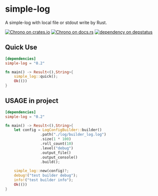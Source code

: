 # simple-log
A simple-log with local file or stdout write by Rust.


[![Chrono on crates.io][cratesio-image]][cratesio]
[![Chrono on docs.rs][docsrs-image]][docsrs]
[![dependency on depstatus][depstatus-image]][depstatus]

[cratesio-image]: https://img.shields.io/crates/v/simple-log.svg
[cratesio]: https://crates.io/crates/simple-log
[docsrs-image]: https://docs.rs/simple-log/badge.svg
[docsrs]: https://docs.rs/simple-log
[depstatus-image]: https://deps.rs/repo/github/baoyachi/simple-log/status.svg
[depstatus]:https://deps.rs/repo/github/baoyachi/simple-log

## Quick Use
```toml
[dependencies]
simple-log = "0.2"
```

```rust
fn main() -> Result<(),String>{
    simple_log::quick();
    Ok(())
}
```

## USAGE in project
```toml
[dependencies]
simple-log = "0.2"
```
```rust
fn main() -> Result<(),String>{
    let config = LogConfigBuilder::builder()
                .path("./log/builder_log.log")
                .size(1 * 100)
                .roll_count(10)
                .level("debug")
                .output_file()
                .output_console()
                .build();
            
    simple_log::new(config)?;
    debug!("test builder debug");
    info!("test builder info");
    Ok(())
}
```

